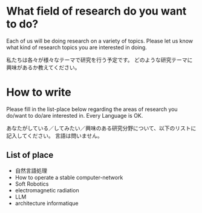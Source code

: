 # What field of research do you want to do?
Each of us will be doing research on a variety of topics.
Please let us know what kind of research topics you are interested in doing.

私たちは各々が様々なテーマで研究を行う予定です。
どのような研究テーマに興味があるか教えてください。

# How to write
Please fill in the list-place below regarding the areas of research you do/want to do/are interested in.
Every Language is OK.

あなたがしている／してみたい／興味のある研究分野について、以下のリストに記入してください。
言語は問いません。

## List of place
- 自然言語処理
- How to operate a stable computer-network
- Soft Robotics
- electromagnetic radiation
- LLM
- architecture informatique
